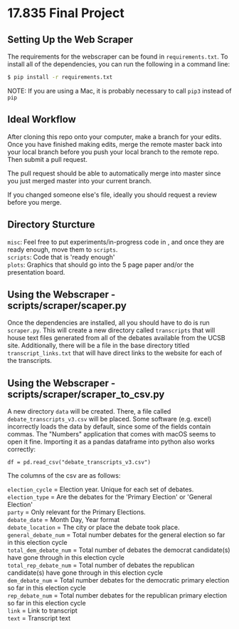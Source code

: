# 17.835 Final Project

## Setting Up the Web Scraper
The requirements for the webscraper can be found in `requirements.txt`. To install all of the dependencies, you can run the following in a command line:

```bash
$ pip install -r requirements.txt
```

NOTE: If you are using a Mac, it is probably necessary to call `pip3` instead of `pip`
## Ideal Workflow

After cloning this repo onto your computer, make a branch for your edits.
Once you have finished making edits, merge the remote master back into your local branch before
you push your local branch to the remote repo. Then submit a pull request.

The pull request should be able to automatically merge into master since you just merged master into your 
current branch.

If you changed someone else's file, ideally you should request a review before you merge.

## Directory Sturcture

`misc`: Feel free to put experiments/in-progress code in , and once they are ready enough, move them to `scripts`. \
`scripts`: Code that is 'ready enough' \
`plots`:  Graphics that should go into the 5 page paper and/or the presentation board.

## Using the Webscraper - scripts/scraper/scaper.py
Once the dependencies are installed, all you should have to do is run `scraper.py`. This will create a new directory called `transcripts` that will house text files generated from all of the debates available from the UCSB site. Additionally, there will be a file in the base directory titled `transcript_links.txt` that will have direct links to the website for each of the transcripts.

## Using the Webscraper - scripts/scraper/scraper_to_csv.py
A new directory `data` will be created. There, a file called `debate_transcripts_v3.csv` will be placed. 
Some software (e.g. excel) incorrectly loads the data by default, since some of the fields contain
commas. The "Numbers" application that comes with macOS seems to open it fine.
Importing it as a pandas dataframe into python also works correctly:

`df = pd.read_csv("debate_transcripts_v3.csv")`

The columns of the csv are as follows:

`election_cycle` = Election year. Unique for each set of debates.\
`election_type` = Are the debates for the 'Primary Election' or 'General Election' \
`party` = Only relevant for the Primary Elections. \
`debate_date` = Month Day, Year format\
`debate_location` = The city or place the debate took place. \
`general_debate_num` = Total number debates for the general election so far in this election cycle \
`total_dem_debate_num` = Total number of debates the democrat candidate(s) have gone through in this election cycle \
`total_rep_debate_num` = Total number of debates the republican candidate(s) have gone through in this election cycle \
`dem_debate_num` = Total number debates for the democratic primary election so far in this election cycle \
`rep_debate_num` = Total number debates for the republican primary election so far in this election cycle \
`link` = Link to transcript \
`text` = Transcript text

